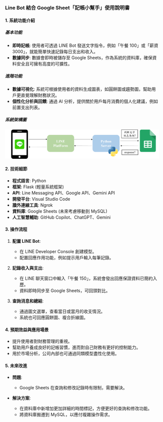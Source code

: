 ### Line Bot 結合 Google Sheet「記帳小幫手」使用說明書

#### 1. 系統功能介紹

##### 基本功能
- **即時記帳**: 使用者可透過 LINE Bot 發送文字指令，例如「午餐 100」或「薪資 3000」，就能簡單快速記錄每日支出和收入。
- **數據同步**: 數據會即時被儲存至 Google Sheets，作為系統的資料庫，確保資料安全且可擁有高度的可擴性。

##### 進階功能
- **數據可視化**: 系統可根據使用者的資料生成圖表，如圓餅圖或趨勢圖，幫助用戶更直覺理解財務狀況。
- **個性化分析與回饋**: 通過 AI 分析，提供關於用戶每月消費的個人化建議，例如前置支出列表。

##### 系統架構圖
![系統架構圖](./系統架構圖.png)

#### 2. 技術細節

- **程式語言**: Python
- **框架**: Flask (輕量系統框架)
- **API**: Line Messaging API、Google API、Gemini API 
- **開發平台**: Visual Studio Code
- **牆外連線工具**: Ngrok
- **資料庫**: Google Sheets (未來考慮移動到 MySQL)
- **人工智慧輔助**: GitHub Copilot、ChatGPT、Gemini

#### 3. 操作流程

1. **配置 LINE Bot**:
    - 在 LINE Developer Console 創建模型。
    - 配置回應作用功能，例如提示用戶輸入每筆記錄。

2. **記錄收入與支出**:
    - 在 LINE 聊天窗口中輸入「午餐 150」，系統會發出回應保證資料已簡約入歷。
    - 資料即時同步至 Google Sheets，可回頭對比。

3. **查詢消息和總結**:
    - 通過圖文選單，查看當日或當月的收支情況。
    - 系統也可回應圓餅圖、複合折線圖。

#### 4. 預期效益與應用場景

- 提升使用者對財務管理的重視。
- 幫助用戶養成良好的記帳習慣，進而對自己財務有更好的控制能力。
- 用於市場分析，公司內部也可通過同類模型盡性化使用。

#### 5. 未來改進

- **問題**:
    - Google Sheets 在查詢和修改記錄時有限制，需要解決。

- **解決方案**:
    - 在資料庫中新增加更加詳細的時間標記，方便更好的查詢和修改功能。
    - 將資料庫搬遷到 MySQL，以應付複雜操作需求。